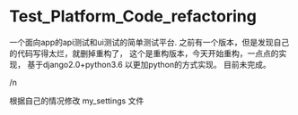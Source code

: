 # Test_Platform_Code_refactoring

一个面向app的api测试和ui测试的简单测试平台.
之前有一个版本，但是发现自己的代码写得太烂，就删掉重构了，
这个是重构版本，今天开始重构，一点点的实现，
基于django2.0+python3.6
以更加python的方式实现。
目前未完成。


/n

根据自己的情况修改  my_settings 文件
